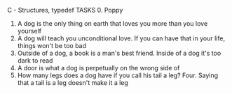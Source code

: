 C - Structures, typedef TASKS 
0. Poppy 
1. A dog is the only thing on earth that loves you more than you love yourself 
2. A dog will teach you unconditional love. If you can have that in your life, things won't be too bad 
3. Outside of a dog, a book is a man's best friend. Inside of a dog it's too dark to read 
4. A door is what a dog is perpetually on the wrong side of 
5. How many legs does a dog have if you call his tail a leg? Four. Saying that a tail is a leg doesn't make it a leg 

